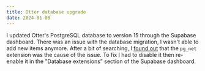 ```yaml
---
title: Otter database upgrade
date: 2024-01-08
---
```


I updated Otter's PostgreSQL database to version 15 through the Supabase dashboard. There was an issue with the database migration, I wasn't able to add new items anymore. After a bit of searching, I [found out](https://github.com/supabase/supabase/issues/4883#issuecomment-1818421081) that the `pg_net` extension was the cause of the issue. To fix I had to disable it then re-enable it in the "Database extensions" section of the Supabase dashboard.
